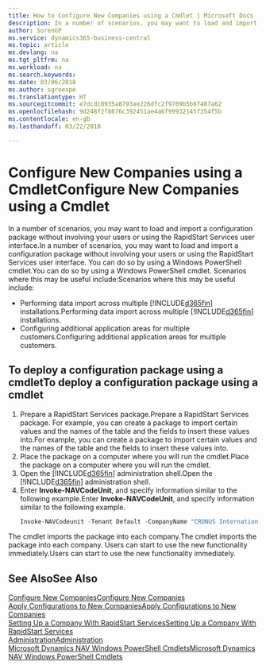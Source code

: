 ```yaml
---
title: How to Configure New Companies using a Cmdlet | Microsoft Docs
description: In a number of scenarios, you may want to load and import a configuration package without involving your users or using the RapidStart Services user interface. You can do so by using a Windows PowerShell cmdlet.
author: SorenGP
ms.service: dynamics365-business-central
ms.topic: article
ms.devlang: na
ms.tgt_pltfrm: na
ms.workload: na
ms.search.keywords: 
ms.date: 03/06/2018
ms.author: sgroespe
ms.translationtype: HT
ms.sourcegitcommit: e7dcdc0935a8793ae226dfc2f9709b5b8f487a62
ms.openlocfilehash: 9d248f2f8676c392451ae4a6f99932145f354f5b
ms.contentlocale: en-gb
ms.lasthandoff: 03/22/2018

---
```

# <a name="configure-new-companies-using-a-cmdlet"></a><span data-ttu-id="e99d1-104">Configure New Companies using a Cmdlet</span><span class="sxs-lookup"><span data-stu-id="e99d1-104">Configure New Companies using a Cmdlet</span></span>
<span data-ttu-id="e99d1-105">In a number of scenarios, you may want to load and import a configuration package without involving your users or using the RapidStart Services user interface.</span><span class="sxs-lookup"><span data-stu-id="e99d1-105">In a number of scenarios, you may want to load and import a configuration package without involving your users or using the RapidStart Services user interface.</span></span> <span data-ttu-id="e99d1-106">You can do so by using a Windows PowerShell cmdlet.</span><span class="sxs-lookup"><span data-stu-id="e99d1-106">You can do so by using a Windows PowerShell cmdlet.</span></span> <span data-ttu-id="e99d1-107">Scenarios where this may be useful include:</span><span class="sxs-lookup"><span data-stu-id="e99d1-107">Scenarios where this may be useful include:</span></span>  

- <span data-ttu-id="e99d1-108">Performing data import across multiple [!INCLUDE[d365fin](includes/d365fin_md.md)] installations.</span><span class="sxs-lookup"><span data-stu-id="e99d1-108">Performing data import across multiple [!INCLUDE[d365fin](includes/d365fin_md.md)] installations.</span></span>
- <span data-ttu-id="e99d1-109">Configuring additional application areas for multiple customers.</span><span class="sxs-lookup"><span data-stu-id="e99d1-109">Configuring additional application areas for multiple customers.</span></span>  

## <a name="to-deploy-a-configuration-package-using-a-cmdlet"></a><span data-ttu-id="e99d1-110">To deploy a configuration package using a cmdlet</span><span class="sxs-lookup"><span data-stu-id="e99d1-110">To deploy a configuration package using a cmdlet</span></span>  

1. <span data-ttu-id="e99d1-111">Prepare a RapidStart Services package.</span><span class="sxs-lookup"><span data-stu-id="e99d1-111">Prepare a RapidStart Services package.</span></span> <span data-ttu-id="e99d1-112">For example, you can create a package to import certain values and the names of the table and the fields to insert these values into.</span><span class="sxs-lookup"><span data-stu-id="e99d1-112">For example, you can create a package to import certain values and the names of the table and the fields to insert these values into.</span></span>  
2. <span data-ttu-id="e99d1-113">Place the package on a computer where you will run the cmdlet.</span><span class="sxs-lookup"><span data-stu-id="e99d1-113">Place the package on a computer where you will run the cmdlet.</span></span>  
3. <span data-ttu-id="e99d1-114">Open the [!INCLUDE[d365fin](includes/d365fin_md.md)] administration shell.</span><span class="sxs-lookup"><span data-stu-id="e99d1-114">Open the [!INCLUDE[d365fin](includes/d365fin_md.md)] administration shell.</span></span>  
4. <span data-ttu-id="e99d1-115">Enter **Invoke-NAVCodeUnit**, and specify information similar to the following example.</span><span class="sxs-lookup"><span data-stu-id="e99d1-115">Enter **Invoke-NAVCodeUnit**, and specify information similar to the following example.</span></span>  
    ```powershell  
    Invoke-NAVCodeunit -Tenant Default -CompanyName "CRONUS International Ltd." -CodeunitId 8620 -MethodName ImportRapidStartPackage -Argument "C:TEMPRS_CONFIG.rapidstart" -ServerInstance DynamicsNAV71  

    ```
<span data-ttu-id="e99d1-116">The cmdlet imports the package into each company.</span><span class="sxs-lookup"><span data-stu-id="e99d1-116">The cmdlet imports the package into each company.</span></span> <span data-ttu-id="e99d1-117">Users can start to use the new functionality immediately.</span><span class="sxs-lookup"><span data-stu-id="e99d1-117">Users can start to use the new functionality immediately.</span></span>  

## <a name="see-also"></a><span data-ttu-id="e99d1-118">See Also</span><span class="sxs-lookup"><span data-stu-id="e99d1-118">See Also</span></span>  
[<span data-ttu-id="e99d1-119">Configure New Companies</span><span class="sxs-lookup"><span data-stu-id="e99d1-119">Configure New Companies</span></span>](admin-how-to-configure-new-companies.md)  
[<span data-ttu-id="e99d1-120">Apply Configurations to New Companies</span><span class="sxs-lookup"><span data-stu-id="e99d1-120">Apply Configurations to New Companies</span></span>](admin-apply-configuration-to-new-companies.md)  
[<span data-ttu-id="e99d1-121">Setting Up a Company With RapidStart Services</span><span class="sxs-lookup"><span data-stu-id="e99d1-121">Setting Up a Company With RapidStart Services</span></span>](admin-set-up-a-company-with-rapidstart.md)  
[<span data-ttu-id="e99d1-122">Administration</span><span class="sxs-lookup"><span data-stu-id="e99d1-122">Administration</span></span>](admin-setup-and-administration.md)  
[<span data-ttu-id="e99d1-123">Microsoft Dynamics NAV Windows PowerShell Cmdlets</span><span class="sxs-lookup"><span data-stu-id="e99d1-123">Microsoft Dynamics NAV Windows PowerShell Cmdlets</span></span>](/dynamics-nav/microsoft-dynamics-nav-windows-powershell-cmdlets)

